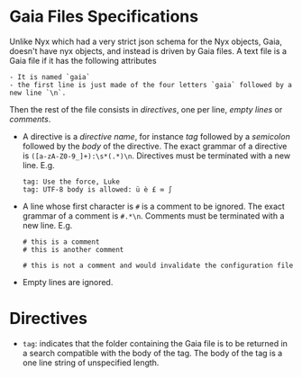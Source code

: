 # Gaia Files Specifications

Unlike Nyx which had a very strict json schema for the Nyx objects, Gaia, doesn't have nyx objects, and instead is driven by Gaia files.
A text file is a Gaia file if it has the following attributes

	- It is named `gaia`
	- the first line is just made of the four letters `gaia` followed by a new line `\n`.

Then the rest of the file consists in *directives*, one per line, *empty lines* or *comments*. 

- A directive is a *directive name*, for instance *tag* followed by a *semicolon* followed by the *body* of the directive. 
The exact grammar of a directive is `([a-zA-Z0-9_]+):\s*(.*)\n`. 
Directives must be terminated with a new line. E.g.

	```
	tag: Use the force, Luke
	tag: UTF-8 body is allowed: ü è £ ∞ ∫
	
	```

- A line whose first character is `#` is a comment to be ignored. 
The exact grammar of a comment is `#.*\n`. 
Comments must be terminated with a new line. E.g.

	```
	# this is a comment
	# this is another comment
	
	# this is not a comment and would invalidate the configuration file
	```

- Empty lines are ignored.

# Directives

- `tag`: indicates that the folder containing the Gaia file is to be returned in a search compatible with the body of the tag. 
The body of the tag is a one line string of unspecified length.



